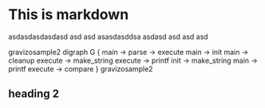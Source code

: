 # This is markdown

asdasdasdasdasd asd asd asasdasddsa
asdasd
asd
asd
asd


gravizosample2
 digraph G {
   main -> parse -> execute
   main -> init
   main -> cleanup
   execute -> make_string
   execute -> printf
   init -> make_string
   main -> printf
   execute -> compare
 }
gravizosample2

## heading 2
